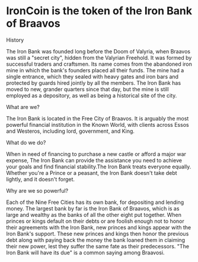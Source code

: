 # IronCoin is the token of the Iron Bank of Braavos

History

The Iron Bank was founded long before the Doom of Valyria, when Braavos was still a "secret city", hidden from the Valyrian Freehold. It was formed by successful traders and craftsmen. Its name comes from the abandoned iron mine in which the bank's founders placed all their funds. The mine had a single entrance, which they sealed with heavy gates and iron bars and protected by guards hired jointly by all the members. The Iron Bank has moved to new, grander quarters since that day, but the mine is still employed as a depository, as well as being a historical site of the city.

What are we?

The Iron Bank is located in the Free City of Braavos. It is arguably the most powerful financial institution in the Known World, with clients across Essos and Westeros, including lord, government, and King.

What do we do? 

When in need of financing to purchase a new castle or afford a major war expense, The Iron Bank can provide the assistance you need to achieve your goals and find financial stability.The Iron Bank treats everyone equally. Whether you're a Prince or a peasant, the Iron Bank doesn't take debt lightly, and it doesn't forget.

Why are we so powerful?

Each of the Nine Free Cities has its own bank, for depositing and lending money. The largest bank by far is the Iron Bank of Braavos, which is as large and wealthy as the banks of all the other eight put together. When princes or kings default on their debts or are foolish enough not to honor their agreements with the Iron Bank, new princes and kings appear with the Iron Bank's support. These new princes and kings then honor the previous debt along with paying back the money the bank loaned them in claiming their new power, lest they suffer the same fate as their predecessors. "The Iron Bank will have its due" is a common saying among Braavosi.
